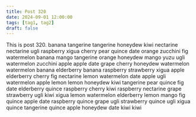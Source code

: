 ```yaml
---
title: Post 320
date: 2024-09-01 12:00:00
tags: [tag1, tag2]
draft: false
---
```

This is post 320.
banana
tangerine
tangerine
honeydew
kiwi
nectarine
nectarine
ugli
raspberry
xigua
cherry
pear
quince
date
orange
zucchini
fig
watermelon
banana
mango
tangerine
orange
honeydew
mango
yuzu
ugli
watermelon
zucchini
apple
apple
date
grape
cherry
honeydew
watermelon
watermelon
banana
elderberry
banana
raspberry
strawberry
xigua
apple
elderberry
cherry
fig
nectarine
lemon
watermelon
date
apple
ugli
watermelon
apple
lemon
lemon
honeydew
kiwi
tangerine
pear
quince
fig
date
elderberry
quince
raspberry
cherry
kiwi
raspberry
nectarine
grape
strawberry
ugli
kiwi
xigua
lemon
watermelon
elderberry
lemon
mango
fig
quince
apple
date
raspberry
quince
grape
ugli
strawberry
quince
ugli
xigua
quince
tangerine
quince
apple
honeydew
date
kiwi
kiwi
